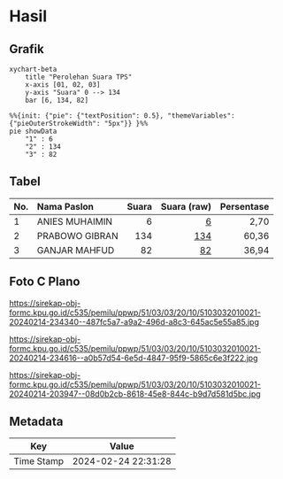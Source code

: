 # Hasil

## Grafik

```mermaid
xychart-beta
    title "Perolehan Suara TPS"
    x-axis [01, 02, 03]
    y-axis "Suara" 0 --> 134
    bar [6, 134, 82]
```

```mermaid
%%{init: {"pie": {"textPosition": 0.5}, "themeVariables": {"pieOuterStrokeWidth": "5px"}} }%%
pie showData
    "1" : 6
    "2" : 134
    "3" : 82
```

## Tabel

| No. | Nama Paslon    | Suara | Suara (raw) | Persentase |
|:--- |:-------------- | -----:| -----------:| ----------:|
| 1   | ANIES MUHAIMIN | 6     | [6][p-1]    | 2,70       |
| 2   | PRABOWO GIBRAN | 134   | [134][p-2]  | 60,36      |
| 3   | GANJAR MAHFUD  | 82    | [82][p-3]   | 36,94      |


[p-1]: https://github.com/gigit-pemilu/pemilu-2024-51-bali/blob/main/pilpres/hitung-suara/sub/51-bali/sub/03-badung/sub/03-abiansemal/sub/2010-taman/sub/021-tps/sub/paslon-1.txt
[p-2]: https://github.com/gigit-pemilu/pemilu-2024-51-bali/blob/main/pilpres/hitung-suara/sub/51-bali/sub/03-badung/sub/03-abiansemal/sub/2010-taman/sub/021-tps/sub/paslon-2.txt
[p-3]: https://github.com/gigit-pemilu/pemilu-2024-51-bali/blob/main/pilpres/hitung-suara/sub/51-bali/sub/03-badung/sub/03-abiansemal/sub/2010-taman/sub/021-tps/sub/paslon-3.txt

## Foto C Plano

https://sirekap-obj-formc.kpu.go.id/c535/pemilu/ppwp/51/03/03/20/10/5103032010021-20240214-234340--487fc5a7-a9a2-496d-a8c3-645ac5e55a85.jpg

https://sirekap-obj-formc.kpu.go.id/c535/pemilu/ppwp/51/03/03/20/10/5103032010021-20240214-234616--a0b57d54-6e5d-4847-95f9-5865c6e3f222.jpg

https://sirekap-obj-formc.kpu.go.id/c535/pemilu/ppwp/51/03/03/20/10/5103032010021-20240214-203947--08d0b2cb-8618-45e8-844c-b9d7d581d5bc.jpg


## Metadata

| Key        | Value               |
| ---------- | ------------------- |
| Time Stamp | 2024-02-24 22:31:28 |



